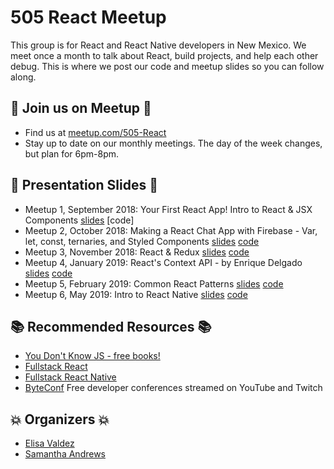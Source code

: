 # 505 React Meetup
This group is for React and React Native developers in New Mexico. We meet once a month to talk about React, build projects, and help each other debug. This is where we post our code and meetup slides so you can follow along.

## :calendar: Join us on Meetup :calendar:
* Find us at [meetup.com/505-React](https://www.meetup.com/505-React/)
* Stay up to date on our monthly meetings. The day of the week changes, but plan for 6pm-8pm.

## :open_file_folder: Presentation Slides :open_file_folder:
* Meetup 1, September 2018: Your First React App! Intro to React & JSX Components [slides](https://github.com/samanthaandrews/505-React-Meetup/blob/master/Meetup%201.pdf) [code]
* Meetup 2, October 2018: Making a React Chat App with Firebase - Var, let, const, ternaries, and Styled Components [slides](https://github.com/samanthaandrews/505-React-Meetup/blob/master/Meetup%202.pdf) [code](https://github.com/samanthaandrews/505-react-meetup-chat-app)
* Meetup 3, November 2018: React & Redux [slides](https://github.com/samanthaandrews/505-React-Meetup/blob/master/Meetup%203.pdf) [code](https://github.com/samanthaandrews/505-react-trivia-app)
* Meetup 4, January 2019: React's Context API - by Enrique Delgado [slides](https://github.com/samanthaandrews/505-React-Meetup/blob/master/Meetup%204.pdf) [code](https://github.com/edelgado/react-505-context)
* Meetup 5, February 2019: Common React Patterns [slides](https://github.com/samanthaandrews/505-React-Meetup/blob/master/Meetup%205.pdf) [code](https://codepen.io/samandrews/pen/MxKbwL?editors=0010#0)
* Meetup 6, May 2019: Intro to React Native [slides]() [code](https://github.com/samanthaandrews/intro-react-native)

## :books: Recommended Resources :books:
* [You Don't Know JS - free books!](https://github.com/getify/You-Dont-Know-JS/blob/master/README.md)
* [Fullstack React](https://www.fullstackreact.com/)
* [Fullstack React Native](https://www.fullstackreact.com/react-native/)
* [ByteConf](https://www.byteconf.com/) Free developer conferences streamed on YouTube and Twitch

## :boom: Organizers :boom:
* [Elisa Valdez](https://www.linkedin.com/in/elisa-valdez-de-ramirez-1284795/)
* [Samantha Andrews](https://www.linkedin.com/in/samantharaeandrews/)
